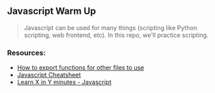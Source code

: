 ## Javascript Warm Up
> Javascript can be used for many things (scripting like Python scripting, web frontend, etc). In this repo, we'll practice scripting.

### Resources:
* [How to export functions for other files to use](http://51elliot.blogspot.com/2012/01/simple-intro-to-nodejs-module-scope.html)
* [Javascript Cheatsheet](https://github.com/mbeaudru/modern-js-cheatsheet)
* [Learn X in Y minutes - Javascript](https://learnxinyminutes.com/docs/javascript/)
